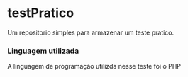# testPratico
Um repositorio simples para armazenar um teste pratico.


### Linguagem utilizada
A linguagem de programação utilizda nesse teste foi o PHP